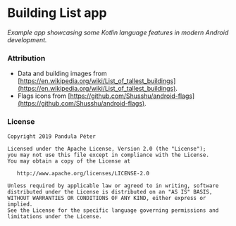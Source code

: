 # Building List app
*Example app showcasing some Kotlin language features in modern Android development.*

### Attribution
- Data and building images from [https://en.wikipedia.org/wiki/List_of_tallest_buildings](https://en.wikipedia.org/wiki/List_of_tallest_buildings).
- Flags icons from [https://github.com/Shusshu/android-flags](https://github.com/Shusshu/android-flags).

### License
```
Copyright 2019 Pandula Péter

Licensed under the Apache License, Version 2.0 (the "License");
you may not use this file except in compliance with the License.
You may obtain a copy of the License at

   http://www.apache.org/licenses/LICENSE-2.0

Unless required by applicable law or agreed to in writing, software
distributed under the License is distributed on an "AS IS" BASIS,
WITHOUT WARRANTIES OR CONDITIONS OF ANY KIND, either express or implied.
See the License for the specific language governing permissions and
limitations under the License.
```